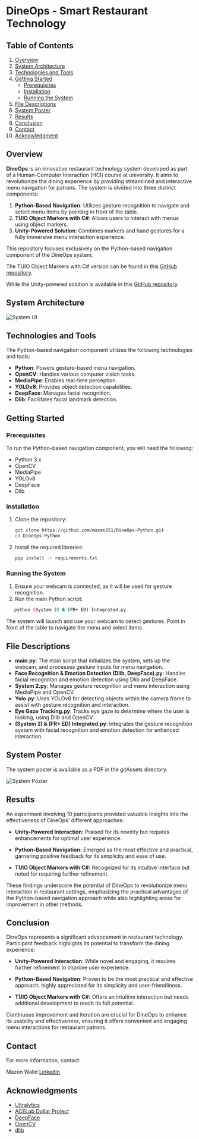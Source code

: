 
# DineOps - Smart Restaurant Technology

## Table of Contents
1. [Overview](#overview)
2. [System Architecture](#system-architecture)
3. [Technologies and Tools](#technologies-and-tools)
4. [Getting Started](#getting-started)
   - [Prerequisites](#prerequisites)
   - [Installation](#installation)
   - [Running the System](#running-the-system)
5. [File Descriptions](#file-descriptions)
6. [System Poster](#system-poster)
7. [Results](#results)
8. [Conclusion](#conclusion)
9. [Contact](#contact)
10. [Acknowledgment](#acknowledgments)

## Overview

**DineOps** is an innovative restaurant technology system developed as part of a Human-Computer Interaction (HCI) course at university. It aims to revolutionize the dining experience by providing streamlined and interactive menu navigation for patrons. The system is divided into three distinct components:

1. **Python-Based Navigation**: Utilizes gesture recognition to navigate and select menu items by pointing in front of the table.
2. **TUIO Object Markers with C#**: Allows users to interact with menus using object markers.
3. **Unity-Powered Solution**: Combines markers and hand gestures for a fully immersive menu interaction experience.

This repository focuses exclusively on the Python-based navigation component of the DineOps system. 

The TUIO Object Markers with C# version can be found in this [GitHub repository](https://github.com/mazen251/DineOps-C.git).

While the Unity-powered solution is available in this [GitHub repository]().

## System Architecture

![System UI](gitAssets/DineOpsw.png)

## Technologies and Tools

The Python-based navigation component utilizes the following technologies and tools:

- **Python**: Powers gesture-based menu navigation.
- **OpenCV**: Handles various computer vision tasks.
- **MediaPipe**: Enables real-time perception.
- **YOLOv8**: Provides object detection capabilities.
- **DeepFace**: Manages facial recognition.
- **Dlib**: Facilitates facial landmark detection.

## Getting Started

### Prerequisites

To run the Python-based navigation component, you will need the following:

- Python 3.x
- OpenCV
- MediaPipe
- YOLOv8
- DeepFace
- Dlib

### Installation

1. Clone the repository:
   ```bash
   git clone https://github.com/mazen251/DineOps-Python.git
   cd DineOps-Python
   ```

2. Install the required libraries:
   ```bash
   pip install -r requirements.txt
   ```

### Running the System

1. Ensure your webcam is connected, as it will be used for gesture recognition.
2. Run the main Python script:
```bash
   python (System 2) & (FR+ ED) Integrated.py
```

The system will launch and use your webcam to detect gestures. Point in front of the table to navigate the menu and select items.

## File Descriptions

- **main.py**: The main script that initializes the system, sets up the webcam, and processes gesture inputs for menu navigation.
- **Face Recognition & Emotion Detection (Dlib, DeepFace).py**: Handles facial recognition and emotion detection using Dlib and DeepFace.
- **System 2.py**: Manages gesture recognition and menu interaction using MediaPipe and OpenCV.
- **Yolo.py**: Uses YOLOv8 for detecting objects within the camera frame to assist with gesture recognition and interaction.
- **Eye Gaze Tracking.py**: Tracks eye gaze to determine where the user is looking, using Dlib and OpenCV.
- **(System 2) & (FR+ ED) Integrated.py**: Integrates the gesture recognition system with facial recognition and emotion detection for enhanced interaction.

## System Poster

The system poster is available as a PDF in the gitAssets directory.

![System Poster](gitAssets/poster.png)

## Results

An experiment involving 10 participants provided valuable insights into the effectiveness of DineOps' different approaches:

- **Unity-Powered Interaction:** Praised for its novelty but requires enhancements for optimal user experience.

- **Python-Based Navigation:** Emerged as the most effective and practical, garnering positive feedback for its simplicity and ease of use.

- **TUIO Object Markers with C#:** Recognized for its intuitive interface but noted for requiring further refinement.

These findings underscore the potential of DineOps to revolutionize menu interaction in restaurant settings, emphasizing the practical advantages of the Python-based navigation approach while also highlighting areas for improvement in other methods.

## Conclusion

DineOps represents a significant advancement in restaurant technology. Participant feedback highlights its potential to transform the dining experience:

- **Unity-Powered Interaction**: While novel and engaging, it requires further refinement to improve user experience.

- **Python-Based Navigation**: Proven to be the most practical and effective approach, highly appreciated for its simplicity and user-friendliness.

- **TUIO Object Markers with C#:** Offers an intuitive interaction but needs additional development to reach its full potential.

Continuous improvement and iteration are crucial for DineOps to enhance its usability and effectiveness, ensuring it offers convenient and engaging menu interactions for restaurant patrons.

## Contact

For more information, contact:

Mazen Walid [LinkedIn](https://www.linkedin.com/in/mazen-walid-225582208/).

## Acknowledgments

- [Ultralytics](https://github.com/ultralytics/ultralytics)
- [ACELab Dollar Project](https://depts.washington.edu/acelab/proj/dollar/index.html)
- [DeepFace](https://viso.ai/computer-vision/deepface/)
- [OpenCV](https://opencv.org/)
- [dlib](http://dlib.net/)

